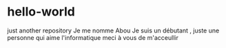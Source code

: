 # hello-world
just another repository
Je me nomme Abou
Je suis un débutant , juste une personne qui aime l'informatique
meci à vous de m'acceullir

